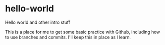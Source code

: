 # hello-world
Hello world and other intro stuff

This is a place for me to get some basic practice with Github, including how to use branches and commits.
I'll keep this in place as I learn.
